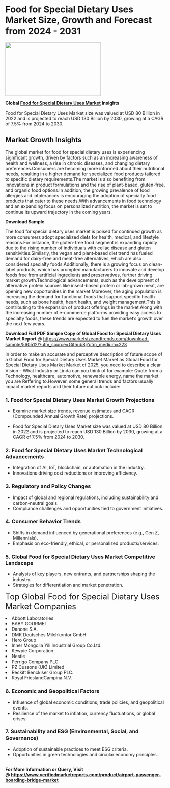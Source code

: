 <H1>Food for Special Dietary Uses Market Size, Growth and Forecast from 2024 - 2031</H1><img class="aligncenter size-medium wp-image-584254" src="https://thirdeyenews.in/wp-content/uploads/2024/09/Global-Market-Research-300x168.jpeg" alt="" width="300" height="168" /><p><strong>Global&nbsp;<a href="https://www.marketsizeandtrends.com/download-sample/560512/?utm_source=Github8j?utm_medium=223">Food for Special Dietary Uses Market</a> Insights</strong></p><p>Food for Special Dietary Uses Market size was valued at USD 80 Billion in 2022 and is projected to reach USD 130 Billion by 2030, growing at a CAGR of 7.5% from 2024 to 2030.</p><p><h2>Market Growth Insights</h2> <p>The global market for food for special dietary uses is experiencing significant growth, driven by factors such as an increasing awareness of health and wellness, a rise in chronic diseases, and changing dietary preferences.Consumers are becoming more informed about their nutritional needs, resulting in a higher demand for specialized food products tailored to specific dietary requirements.The market is also benefiting from innovations in product formulations and the rise of plant-based, gluten-free, and organic food options.In addition, the growing prevalence of food allergies and intolerances is encouraging the adoption of specialty food products that cater to these needs.With advancements in food technology and an expanding focus on personalized nutrition, the market is set to continue its upward trajectory in the coming years.</p> <p><strong>Download Sample</strong></p> <p>The food for special dietary uses market is poised for continued growth as more consumers adopt specialized diets for health, medical, and lifestyle reasons.For instance, the gluten-free food segment is expanding rapidly due to the rising number of individuals with celiac disease and gluten sensitivities.Similarly, the vegan and plant-based diet trend has fueled demand for dairy-free and meat-free alternatives, which are also considered specialty foods.Additionally, there is a growing focus on clean-label products, which has prompted manufacturers to innovate and develop foods free from artificial ingredients and preservatives, further driving market growth.Technological advancements, such as the development of alternative protein sources like insect-based protein or lab-grown meat, are opening new opportunities in the market.Moreover, the aging population is increasing the demand for functional foods that support specific health needs, such as bone health, heart health, and weight management.This is contributing to the expansion of product offerings in the market.Along with the increasing number of e-commerce platforms providing easy access to specialty foods, these trends are expected to fuel the market’s growth over the next few years.</p> <p><span class=""><strong>Download Full PDF Sample Copy of Global Food for Special Dietary Uses Market Report</strong> @ <a href="https://www.marketsizeandtrends.com/download-sample/560512/?utm_source=Github8j?utm_medium=223" target="_blank">https://www.marketsizeandtrends.com/download-sample/560512/?utm_source=Github8j?utm_medium=223</a></span></p><p>In order to make an accurate and perceptive description of future scope of a Global&nbsp;Food for Special Dietary Uses Market Market as Global&nbsp;Food for Special Dietary Uses Market Market of 2025, you need to describe a clear Vision &ndash; What Industry or Linda can you think of for example: Quote from a Technology, healthcare, automotive, renewable energy, name the market you are Reffering to.However, some general trends and factors usually impact market reports and their future outlook include:</p><h3>1.&nbsp;<strong>Food for Special Dietary Uses Market Growth Projections</strong></h3><ul><li>Examine market size trends, revenue estimates and CAGR (Compounded Annual Growth Rate) projections.</li><li><p>Food for Special Dietary Uses Market size was valued at USD 80 Billion in 2022 and is projected to reach USD 130 Billion by 2030, growing at a CAGR of 7.5% from 2024 to 2030.</p></li></ul><h3>2.&nbsp;<strong>Food for Special Dietary Uses Market Technological Advancements</strong></h3><ul><li>Integration of AI, IoT, blockchain, or automation in the industry.</li><li>Innovations driving cost reductions or improving efficiency.</li></ul><h3>3.&nbsp;<strong>Regulatory and Policy Changes</strong></h3><ul><li>Impact of global and regional regulations, including sustainability and carbon-neutral goals.</li><li>Compliance challenges and opportunities tied to government initiatives.</li></ul><h3>4.&nbsp;<strong>Consumer Behavior Trends</strong></h3><ul><li>Shifts in demand influenced by generational preferences (e.g., Gen Z, Millennials).</li><li>Emphasis on eco-friendly, ethical, or personalized products/services.</li></ul><h3>5.&nbsp;<strong>Global Food for Special Dietary Uses Market Competitive Landscape</strong></h3><ul><li>Analysis of key players, new entrants, and partnerships shaping the industry.</li><li>Strategies for differentiation and market penetration.</li></ul><p data-pm-slice="1 1 []"><span style="color: inherit; font-family: inherit; font-size: 25px;">Top Global Food for Special Dietary Uses Market Companies</span></p><div class="" data-test-id=""><p><li>Abbott Laboratories</li><li> BABY GOURMET</li><li> Danone S.A.</li><li> DMK Deutsches Milchkontor GmbH</li><li> Hero Group</li><li> Inner Mongolia Yili Industrial Group Co.Ltd.</li><li> Kewpie Corporation</li><li> Nestle</li><li> Perrigo Company PLC</li><li> PZ Cussons (UK) Limited</li><li> Reckitt Benckiser Group PLC.</li><li> Royal FrieslandCampina N.V.</li></p></div><h3>6.&nbsp;<strong>Economic and Geopolitical Factors</strong></h3><ul><li>Influence of global economic conditions, trade policies, and geopolitical events.</li><li>Resilience of the market to inflation, currency fluctuations, or global crises.</li></ul><h3>7.&nbsp;<strong>Sustainability and ESG (Environmental, Social, and Governance)</strong></h3><ul><li>Adoption of sustainable practices to meet ESG criteria.</li><li>Opportunities in green technologies and circular economy principles.</li></ul><h2><strong style="font-size: 14px;">For More Information or Query, Visit @&nbsp;</strong><a style="background-color: #ffffff; font-size: 14px;" href="https://www.marketsizeandtrends.com/report/food-for-special-dietary-uses-market/" target="_blank">https://www.verifiedmarketreports.com/product/airport-passenger-boarding-bridge-market</a></h2>